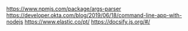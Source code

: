 https://www.npmjs.com/package/args-parser
https://developer.okta.com/blog/2019/06/18/command-line-app-with-nodejs
https://www.elastic.co/pt/
https://docsify.js.org/#/
